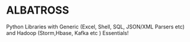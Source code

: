 # ALBATROSS
Python Libraries with Generic (Excel, Shell, SQL, JSON/XML Parsers etc) and Hadoop (Storm,Hbase, Kafka etc ) Essentials! 
